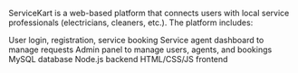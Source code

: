 ServiceKart is a web-based platform that connects users with local service professionals (electricians, cleaners, etc.). The platform includes:

User login, registration, service booking
Service agent dashboard to manage requests
Admin panel to manage users, agents, and bookings
MySQL database
Node.js backend
HTML/CSS/JS frontend
